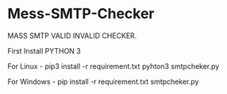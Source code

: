 # Mess-SMTP-Checker
MASS  SMTP VALID INVALID CHECKER.

First Install PYTHON 3

For Linux -
pip3 install -r requirement.txt
pyhton3 smtpcheker.py

For Windows -
pip install -r requirement.txt
smtpcheker.py
